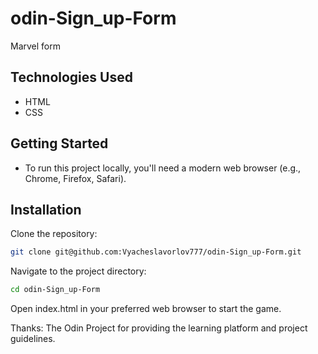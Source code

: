 # odin-Sign_up-Form

Marvel form

## Technologies Used
- HTML
- CSS

## Getting Started
- To run this project locally, you'll need a modern web browser (e.g., Chrome, Firefox, Safari).

## Installation
Clone the repository:
```bash
git clone git@github.com:Vyacheslavorlov777/odin-Sign_up-Form.git
```
Navigate to the project directory:
```bash
cd odin-Sign_up-Form
```
Open index.html in your preferred web browser to start the game.


Thanks:
The Odin Project for providing the learning platform and project guidelines.